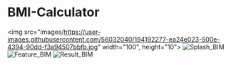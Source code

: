 # BMI-Calculator

<img src="images/https://user-images.githubusercontent.com/56032040/194192277-ea24e023-500e-4394-90dd-f3a94507bbfb.jpg" width="100", height="10">
![Splash_BIM](https://user-images.githubusercontent.com/56032040/194192277-ea24e023-500e-4394-90dd-f3a94507bbfb.jpg)
![Feature_BIM](https://user-images.githubusercontent.com/56032040/194192283-88bde982-10e6-4617-b51c-703c530b4fcd.jpg)
![Result_BIM](https://user-images.githubusercontent.com/56032040/194192294-3ceb9c2d-9d6b-475d-b9ad-0673aee87514.jpg)
